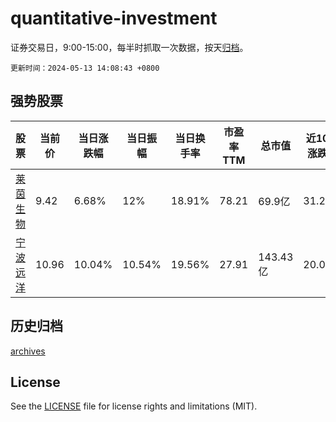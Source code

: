 # quantitative-investment

证券交易日，9:00-15:00，每半时抓取一次数据，按天[归档](archives)。

`更新时间：2024-05-13 14:08:43 +0800`

## 强势股票

|股票|当前价|当日涨跌幅|当日振幅|当日换手率|市盈率TTM|总市值|近10日涨跌幅|
|----|----|----|----|----|----|----|----|
|[莱茵生物](https://xueqiu.com/S/SZ002166)|9.42|6.68%|12%|18.91%|78.21|69.9亿|31.2%|
|[宁波远洋](https://xueqiu.com/S/SH601022)|10.96|10.04%|10.54%|19.56%|27.91|143.43亿|20.04%|

## 历史归档

[archives](archives)

## License

See the [LICENSE](LICENSE) file for license rights and limitations (MIT).